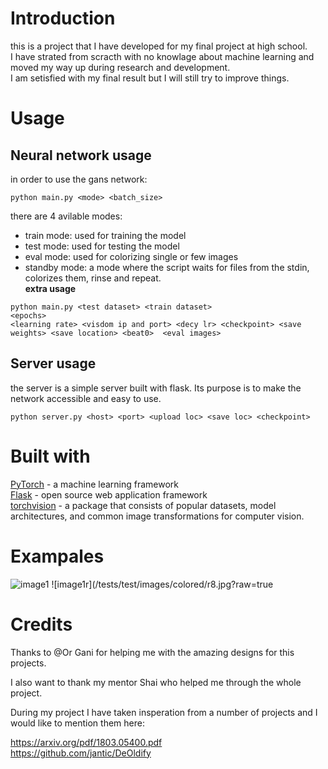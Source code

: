 # Introduction
this is a project that I have developed for my final
project at high school.  
I have strated from scracth with no knowlage about 
machine learning and moved my way up during research and development.   
I am setisfied with  my final result but I will still try to improve things.

# Usage
## Neural network usage
in order to use the gans network:  
```
python main.py <mode> <batch_size>
```  
there are 4 avilable modes:   
- train mode: used for training the model  
- test mode: used for testing the model  
- eval mode: used for colorizing single or few images  
- standby mode: a mode where the script waits for files from the stdin, colorizes them, rinse and repeat.  
**extra usage**
```
python main.py <test dataset> <train dataset>
<epochs>
<learning rate> <visdom ip and port> <decy lr> <checkpoint> <save weights> <save location> <beat0>  <eval images>
```  

## Server usage
the server is a simple server built with flask. Its
purpose is to make the network accessible and easy to use.
 
```
python server.py <host> <port> <upload loc> <save loc> <checkpoint>
```


# Built with

[PyTorch](https://pytorch.org/) - a machine learning framework  
[Flask](http://flask.pocoo.org/) - open source web application framework  
[torchvision](https://pytorch.org/docs/stable/torchvision/index.html) - a  package that consists of popular datasets, model architectures, and common image transformations for computer vision.  

# Exampales
![image1](/tests/tests_black/test8.jpg?raw=true)
![image1r](/tests/test/images/colored/r8.jpg?raw=true

# Credits
Thanks to @Or Gani for helping me with the amazing designs for this projects.

I also want to thank my mentor Shai who helped me through the whole project.

During my project I have taken insperation from a number of projects and I would like to mention them here:

https://arxiv.org/pdf/1803.05400.pdf  
https://github.com/jantic/DeOldify
